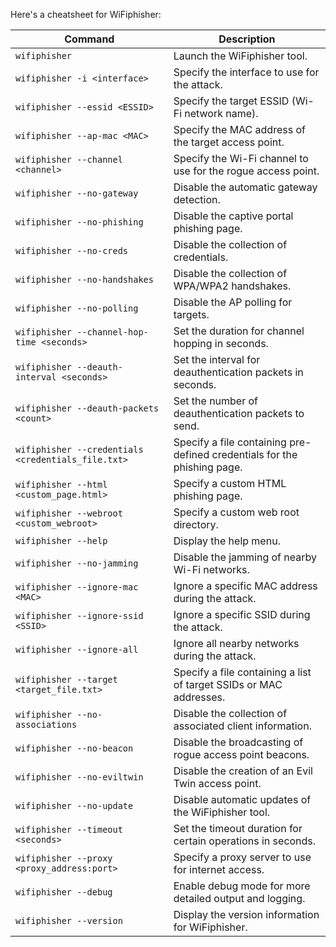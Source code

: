 Here's a cheatsheet for WiFiphisher:

| Command                                                 | Description                                                           |
|---------------------------------------------------------|-----------------------------------------------------------------------|
| `wifiphisher`                                           | Launch the WiFiphisher tool.                                          |
| `wifiphisher -i <interface>`                             | Specify the interface to use for the attack.                          |
| `wifiphisher --essid <ESSID>`                            | Specify the target ESSID (Wi-Fi network name).                        |
| `wifiphisher --ap-mac <MAC>`                             | Specify the MAC address of the target access point.                   |
| `wifiphisher --channel <channel>`                        | Specify the Wi-Fi channel to use for the rogue access point.           |
| `wifiphisher --no-gateway`                               | Disable the automatic gateway detection.                              |
| `wifiphisher --no-phishing`                              | Disable the captive portal phishing page.                             |
| `wifiphisher --no-creds`                                 | Disable the collection of credentials.                                |
| `wifiphisher --no-handshakes`                            | Disable the collection of WPA/WPA2 handshakes.                        |
| `wifiphisher --no-polling`                               | Disable the AP polling for targets.                                   |
| `wifiphisher --channel-hop-time <seconds>`               | Set the duration for channel hopping in seconds.                       |
| `wifiphisher --deauth-interval <seconds>`                | Set the interval for deauthentication packets in seconds.              |
| `wifiphisher --deauth-packets <count>`                    | Set the number of deauthentication packets to send.                    |
| `wifiphisher --credentials <credentials_file.txt>`       | Specify a file containing pre-defined credentials for the phishing page. |
| `wifiphisher --html <custom_page.html>`                  | Specify a custom HTML phishing page.                                  |
| `wifiphisher --webroot <custom_webroot>`                 | Specify a custom web root directory.                                  |
| `wifiphisher --help`                                    | Display the help menu.                                                |
| `wifiphisher --no-jamming`                              | Disable the jamming of nearby Wi-Fi networks.                         |
| `wifiphisher --ignore-mac <MAC>`                         | Ignore a specific MAC address during the attack.                      |
| `wifiphisher --ignore-ssid <SSID>`                       | Ignore a specific SSID during the attack.                             |
| `wifiphisher --ignore-all`                               | Ignore all nearby networks during the attack.                         |
| `wifiphisher --target <target_file.txt>`                 | Specify a file containing a list of target SSIDs or MAC addresses.    |
| `wifiphisher --no-associations`                          | Disable the collection of associated client information.              |
| `wifiphisher --no-beacon`                                | Disable the broadcasting of rogue access point beacons.               |
| `wifiphisher --no-eviltwin`                              | Disable the creation of an Evil Twin access point.                    |
| `wifiphisher --no-update`                                | Disable automatic updates of the WiFiphisher tool.                    |
| `wifiphisher --timeout <seconds>`                        | Set the timeout duration for certain operations in seconds.           |
| `wifiphisher --proxy <proxy_address:port>`               | Specify a proxy server to use for internet access.                    |
| `wifiphisher --debug`                                    | Enable debug mode for more detailed output and logging.                |
| `wifiphisher --version`                                  | Display the version information for WiFiphisher.                       |

